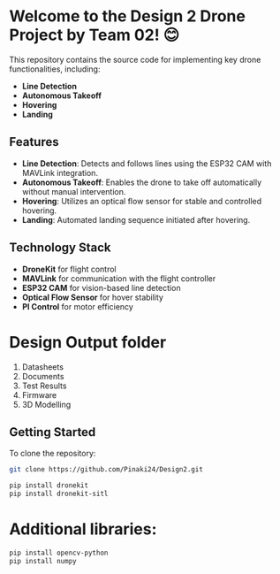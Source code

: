 # Welcome to the Design 2 Drone Project by Team 02! 😊

This repository contains the source code for implementing key drone functionalities, including:

- **Line Detection**
- **Autonomous Takeoff**
- **Hovering**
- **Landing**


## Features

- **Line Detection**: Detects and follows lines using the ESP32 CAM with MAVLink integration.
- **Autonomous Takeoff**: Enables the drone to take off automatically without manual intervention.
- **Hovering**: Utilizes an optical flow sensor for stable and controlled hovering.
- **Landing**: Automated landing sequence initiated after hovering.

## Technology Stack

- **DroneKit** for flight control
- **MAVLink** for communication with the flight controller
- **ESP32 CAM** for vision-based line detection
- **Optical Flow Sensor** for hover stability
- **PI Control** for motor efficiency

# Design Output folder
1. Datasheets
2. Documents
3. Test Results
4. Firmware
5. 3D Modelling

## Getting Started

To clone the repository:

```bash
git clone https://github.com/Pinaki24/Design2.git
```

```bash
pip install dronekit
pip install dronekit-sitl
```

# Additional libraries:

```bash
pip install opencv-python
pip install numpy
```

